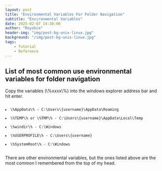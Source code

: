 ```yaml
---
layout: post
title: "Environmental Variables For Folder Navigation"
subtitle: "Environmental Variables"
date: 2025-02-07 14:30:00
author: "Royzkie"
header-img: "img/post-bg-unix-linux.jpg"
background: "/img/post-bg-unix-linux.jpg"
tags:
    - Tutorial
    - Reference
---
```


<h2>List of most common use environmental variables for folder navigation</h2>

<p>Copy the variables (\%xxxx\%) into the windows explorer address bar and hit enter.</p>

<code>
<li>\%AppData\% - C:\Users\{username}\AppData\Roaming</li>
<li>\%TEMP\% or \%TMP\% - C:\Users\{username}\AppData\Local\Temp</li>
<li>\%windir\% - C:\Windows</li>
<li>\%USERPROFILE\% - C:\Users\{username}</li>
<li>\%SystemRoot\% - C:\Windows</li>
</code>

<p>There are other environmental variables, but the ones listed above are the most common I remembered from the top of my head.</p>
